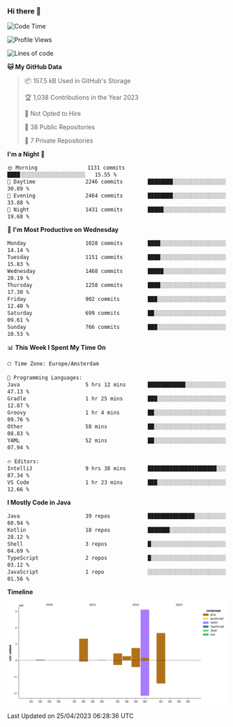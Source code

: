 ### Hi there 👋


<!--START_SECTION:waka-->
![Code Time](http://img.shields.io/badge/Code%20Time-3%2C173%20hrs%2040%20mins-blue)

![Profile Views](http://img.shields.io/badge/Profile%20Views-0-blue)

![Lines of code](https://img.shields.io/badge/From%20Hello%20World%20I%27ve%20Written-7.6%20million%20lines%20of%20code-blue)

**🐱 My GitHub Data** 

> 📦 157.5 kB Used in GitHub's Storage 
 > 
> 🏆 1,038 Contributions in the Year 2023
 > 
> 🚫 Not Opted to Hire
 > 
> 📜 38 Public Repositories 
 > 
> 🔑 7 Private Repositories 
 > 
**I'm a Night 🦉** 

```text
🌞 Morning                1131 commits        ████░░░░░░░░░░░░░░░░░░░░░   15.55 % 
🌆 Daytime                2246 commits        ████████░░░░░░░░░░░░░░░░░   30.89 % 
🌃 Evening                2464 commits        ████████░░░░░░░░░░░░░░░░░   33.88 % 
🌙 Night                  1431 commits        █████░░░░░░░░░░░░░░░░░░░░   19.68 % 
```
📅 **I'm Most Productive on Wednesday** 

```text
Monday                   1028 commits        ████░░░░░░░░░░░░░░░░░░░░░   14.14 % 
Tuesday                  1151 commits        ████░░░░░░░░░░░░░░░░░░░░░   15.83 % 
Wednesday                1468 commits        █████░░░░░░░░░░░░░░░░░░░░   20.19 % 
Thursday                 1258 commits        ████░░░░░░░░░░░░░░░░░░░░░   17.30 % 
Friday                   902 commits         ███░░░░░░░░░░░░░░░░░░░░░░   12.40 % 
Saturday                 699 commits         ██░░░░░░░░░░░░░░░░░░░░░░░   09.61 % 
Sunday                   766 commits         ███░░░░░░░░░░░░░░░░░░░░░░   10.53 % 
```


📊 **This Week I Spent My Time On** 

```text
🕑︎ Time Zone: Europe/Amsterdam

💬 Programming Languages: 
Java                     5 hrs 12 mins       ████████████░░░░░░░░░░░░░   47.13 % 
Gradle                   1 hr 25 mins        ███░░░░░░░░░░░░░░░░░░░░░░   12.87 % 
Groovy                   1 hr 4 mins         ██░░░░░░░░░░░░░░░░░░░░░░░   09.76 % 
Other                    58 mins             ██░░░░░░░░░░░░░░░░░░░░░░░   08.83 % 
YAML                     52 mins             ██░░░░░░░░░░░░░░░░░░░░░░░   07.94 % 

🔥 Editors: 
IntelliJ                 9 hrs 38 mins       ██████████████████████░░░   87.34 % 
VS Code                  1 hr 23 mins        ███░░░░░░░░░░░░░░░░░░░░░░   12.66 % 
```

**I Mostly Code in Java** 

```text
Java                     39 repos            ███████████████░░░░░░░░░░   60.94 % 
Kotlin                   18 repos            ███████░░░░░░░░░░░░░░░░░░   28.12 % 
Shell                    3 repos             █░░░░░░░░░░░░░░░░░░░░░░░░   04.69 % 
TypeScript               2 repos             █░░░░░░░░░░░░░░░░░░░░░░░░   03.12 % 
JavaScript               1 repo              ░░░░░░░░░░░░░░░░░░░░░░░░░   01.56 % 
```



**Timeline**

![Lines of Code chart](https://raw.githubusercontent.com/powercasgamer/powercasgamer/master/assets/bar_graph.png)


 Last Updated on 25/04/2023 06:28:36 UTC
<!--END_SECTION:waka-->
